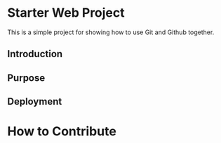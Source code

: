 # Starter Web Project 

This is a simple project for showing how to use Git and Github together. 


## Introduction

## Purpose

## Deployment  

# How to Contribute 

